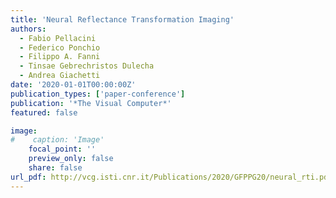 ```yaml
---
title: 'Neural Reflectance Transformation Imaging'
authors:
  - Fabio Pellacini
  - Federico Ponchio
  - Filippo A. Fanni
  - Tinsae Gebrechristos Dulecha
  - Andrea Giachetti
date: '2020-01-01T00:00:00Z'
publication_types: ['paper-conference']
publication: '*The Visual Computer*'
featured: false

image:
#    caption: 'Image'
    focal_point: ''
    preview_only: false
    share: false
url_pdf: http://vcg.isti.cnr.it/Publications/2020/GFPPG20/neural_rti.pdf
---
```

